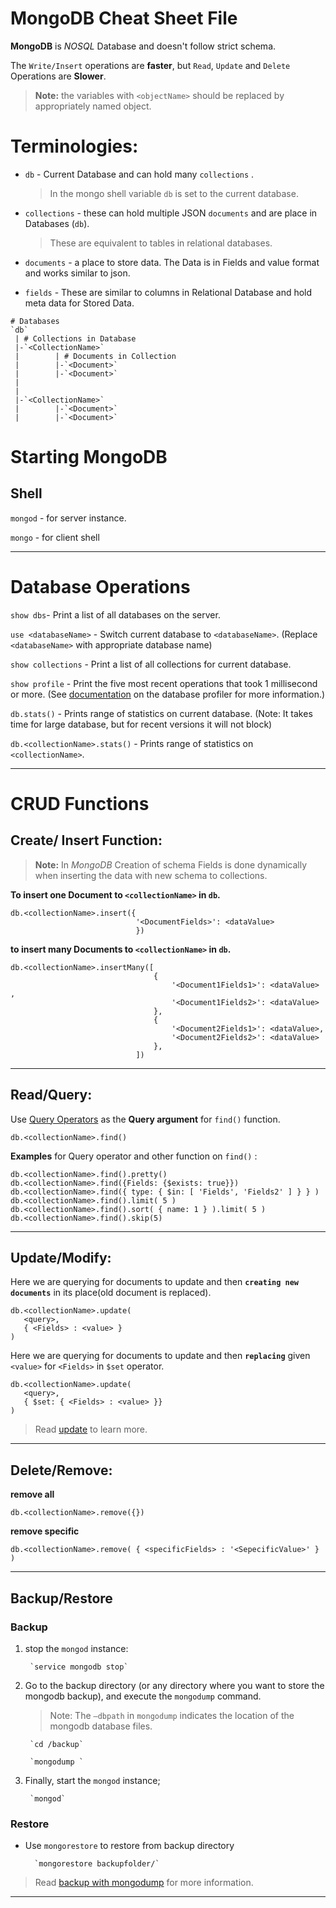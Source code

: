 # MongoDB Cheat Sheet File

**MongoDB** is *NOSQL* Database and doesn't follow strict schema. 

The `Write/Insert` operations are **faster**, but `Read`, `Update` and `Delete` Operations are **Slower**.

> **Note:** the variables with `<objectName>` should be replaced by appropriately named object.

# Terminologies:
* `db` - Current Database and can hold many `collections` . 
    > In the mongo shell variable `db` is set to the current database.
* `collections` -  these can hold multiple JSON `documents` and are place in Databases (`db`).
    > These are  equivalent to tables in relational databases.
* `documents` - a place to store data. The Data is in Fields and value format and works similar to json.

* `fields` - These are similar to columns in Relational Database and hold meta data for Stored Data.

```
# Databases
`db`
 | # Collections in Database
 |-`<CollectionName>` 
 |        | # Documents in Collection
 |        |-`<Document>`
 |        |-`<Document>`
 |
 |
 |-`<CollectionName>`
 |        |-`<Document>`
 |        |-`<Document>`
```

# Starting MongoDB
## Shell
`mongod` - for server instance.

`mongo` - for client shell

---


# Database Operations
`show dbs`- Print a list of all databases on the server.

`use <databaseName>` - Switch current database to `<databaseName>`. (Replace `<databaseName>` with appropriate database name)

`show collections` - Print a list of all collections for current database.

`show profile` - Print the five most recent operations that took 1 millisecond or more. (See [documentation](https://docs.mongodb.com/manual/tutorial/manage-the-database-profiler/) on the database profiler for more information.)


`db.stats()` - Prints range of statistics on current database. (Note: It takes time for large database, but for recent versions it will not block)

`db.<collectionName>.stats()` - Prints range of statistics on `<collectionName>`.

---

# CRUD Functions
## Create/ Insert Function:
> **Note:** In *MongoDB* Creation of schema Fields is done dynamically when inserting the data with new schema to collections.

**To insert one Document to `<collectionName>` in `db`.**
```
db.<collectionName>.insert({
                            '<DocumentFields>': <dataValue>
                            })
```

**to insert many Documents to `<collectionName>` in `db`.**
```
db.<collectionName>.insertMany([
                                { 
                                    '<Document1Fields1>': <dataValue> ,
                                    '<Document1Fields2>': <dataValue> 
                                },
                                { 
                                    '<Document2Fields1>': <dataValue>,
                                    '<Document2Fields2>': <dataValue> 
                                },
                            ])   
```
---
## Read/Query:
Use [Query Operators](http://docs.mongodb.org/manual/reference/operator/query/) as the **Query argument** for `find()` function. 
```
db.<collectionName>.find()
```

**Examples** for Query operator and other function on `find()` : 
```
db.<collectionName>.find().pretty()
db.<collectionName>.find({Fields: {$exists: true}})
db.<collectionName>.find({ type: { $in: [ 'Fields', 'Fields2' ] } } )     
db.<collectionName>.find().limit( 5 )
db.<collectionName>.find().sort( { name: 1 } ).limit( 5 )
db.<collectionName>.find().skip(5)
```
---

## Update/Modify: 

Here we are querying for documents to update and then **`creating new documents`** in its place(old document is replaced).
```
db.<collectionName>.update(
   <query>,
   { <Fields> : <value> }
)
```

Here we are querying for documents to update and then **`replacing`** given `<value>` for `<Fields>` in `$set` operator.
```
db.<collectionName>.update(
   <query>,
   { $set: { <Fields> : <value> }}
)
```
> Read [update](https://docs.mongodb.com/manual/reference/method/db.collection.update/) to learn more.

---
## Delete/Remove:
**remove all**
```
db.<collectionName>.remove({})
```

**remove specific**
````
db.<collectionName>.remove( { <specificFields> : '<SepecificValue>' } )
````

---

## Backup/Restore
### Backup

1. stop the `mongod` instance:

        `service mongodb stop`

2. Go to the backup directory (or any directory where you want to store the mongodb backup), and execute the `mongodump` command. 

    > Note: The `–dbpath` in `mongodump` indicates the location of the mongodb database files.

        `cd /backup`

        `mongodump `

3. Finally, start the `mongod` instance;

        `mongod`

### Restore
* Use `mongorestore` to restore from backup directory 

        `mongorestore backupfolder/`

> Read [backup with mongodump](http://docs.mongodb.org/manual/tutorial/backup-with-mongodump/) for more information.

---